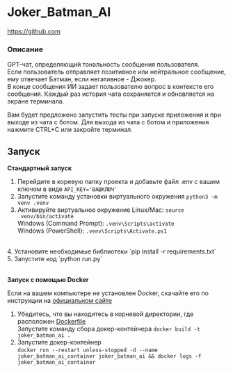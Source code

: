 # **Joker_Batman_AI**
https://github.com
### **Описание**

GPT-чат, определяющий тональность сообщения пользователя.<br>
Если пользователь отправляет позитивное или нейтральное сообщение, ему отвечает Бэтман, если негативное - Джокер.<br>
В конце сообщения ИИ задает пользователю вопрос в контексте его сообщения.
Каждый раз история чата сохраняется и обновляется на экране терминала.

Вам будет предложено запустить тесты при запуске приложения и при выходе из чата с ботом.
Для выхода из чата с ботом и приложения нажмите CTRL+C или закройте терминал.


## Запуск

**Стандартный запуск**
<br>
1. Перейдите в коревую папку проекта и добавьте файл .env c вашим ключом в виде `API_KEY='ВАШКЛЮЧ'`
2. Запустите команду установки виртуального окружения `python3 -m venv .venv`<br>
3. Активируйте виртуальное окружение 
Linux/Mac: `source .venv/bin/activate`<br>
Windows (Command Prompt): `.venv\Scripts\activate`<br>
Windows (PowerShell): `.venv\Scripts\Activate.ps1`<br>
<br>
4. Установите необходимые библиотеки
`pip install -r requirements.txt`<br>
5. Запустите код `python run.py`
<br><br>

**Запуск с помощью Docker**

Если на вашем компьютере не установлен Docker, скачайте его по инструкции на [официальном сайте](https://www.docker.com/get-started/)

1. Убедитесь, что вы находитесь в корневой директории, где расположен [Dockerfile](Dockerfile)<br>Запустите команду сбора докер-контейнера `docker build -t joker_batman_ai .`
2. Запустите докер-контейнер<br>`docker run --restart unless-stopped -d --name joker_batman_ai_container joker_batman_ai && docker logs -f joker_batman_ai_container`